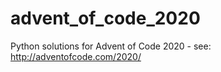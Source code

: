 # advent_of_code_2020
 Python solutions for Advent of Code 2020 - see: http://adventofcode.com/2020/
